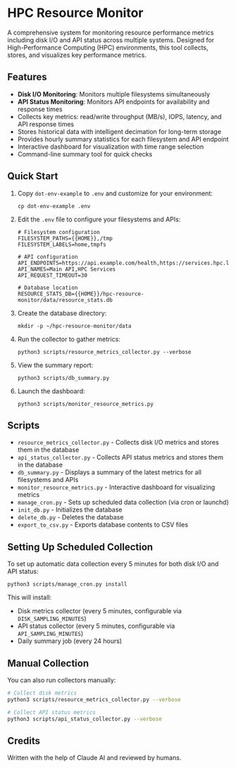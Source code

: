 # HPC Resource Monitor

A comprehensive system for monitoring resource performance metrics including disk I/O and API status across multiple systems. Designed for High-Performance Computing (HPC) environments, this tool collects, stores, and visualizes key performance metrics.

## Features

- **Disk I/O Monitoring**: Monitors multiple filesystems simultaneously
- **API Status Monitoring**: Monitors API endpoints for availability and response times
- Collects key metrics: read/write throughput (MB/s), IOPS, latency, and API response times
- Stores historical data with intelligent decimation for long-term storage
- Provides hourly summary statistics for each filesystem and API endpoint
- Interactive dashboard for visualization with time range selection
- Command-line summary tool for quick checks

## Quick Start

1. Copy `dot-env-example` to `.env` and customize for your environment:
   ```
   cp dot-env-example .env
   ```

2. Edit the `.env` file to configure your filesystems and APIs:
   ```
   # Filesystem configuration
   FILESYSTEM_PATHS={{HOME}},/tmp
   FILESYSTEM_LABELS=home,tmpfs
   
   # API configuration
   API_ENDPOINTS=https://api.example.com/health,https://services.hpc.local/status
   API_NAMES=Main API,HPC Services
   API_REQUEST_TIMEOUT=30
   
   # Database location
   RESOURCE_STATS_DB={{HOME}}/hpc-resource-monitor/data/resource_stats.db
   ```

3. Create the database directory:
   ```
   mkdir -p ~/hpc-resource-monitor/data
   ```

4. Run the collector to gather metrics:
   ```
   python3 scripts/resource_metrics_collector.py --verbose
   ```

5. View the summary report:
   ```
   python3 scripts/db_summary.py
   ```

6. Launch the dashboard:
   ```
   python3 scripts/monitor_resource_metrics.py
   ```

## Scripts

- `resource_metrics_collector.py` - Collects disk I/O metrics and stores them in the database
- `api_status_collector.py` - Collects API status metrics and stores them in the database  
- `db_summary.py` - Displays a summary of the latest metrics for all filesystems and APIs
- `monitor_resource_metrics.py` - Interactive dashboard for visualizing metrics
- `manage_cron.py` - Sets up scheduled data collection (via cron or launchd)
- `init_db.py` - Initializes the database
- `delete_db.py` - Deletes the database
- `export_to_csv.py` - Exports database contents to CSV files

## Setting Up Scheduled Collection

To set up automatic data collection every 5 minutes for both disk I/O and API status:

```
python3 scripts/manage_cron.py install
```

This will install:
- Disk metrics collector (every 5 minutes, configurable via `DISK_SAMPLING_MINUTES`)
- API status collector (every 5 minutes, configurable via `API_SAMPLING_MINUTES`)  
- Daily summary job (every 24 hours)

## Manual Collection

You can also run collectors manually:

```bash
# Collect disk metrics
python3 scripts/resource_metrics_collector.py --verbose

# Collect API status metrics
python3 scripts/api_status_collector.py --verbose
```

## Credits

Written with the help of Claude AI and reviewed by humans.
